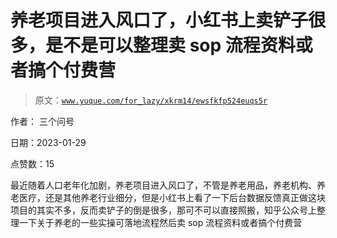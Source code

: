 # 养老项目进入风口了，小红书上卖铲子很多，是不是可以整理卖 sop 流程资料或者搞个付费营

> 原文：[`www.yuque.com/for_lazy/xkrm14/ewsfkfp524euqs5r`](https://www.yuque.com/for_lazy/xkrm14/ewsfkfp524euqs5r)

作者： 三个问号 

日期：2023-01-29 

点赞数：15 

最近随着人口老年化加剧，养老项目进入风口了，不管是养老用品，养老机构、养老医疗，还是其他养老行业细分，但是小红书上看了一下后台数据反馈真正做这块项目的其实不多，反而卖铲子的倒是很多，那可不可以直接照搬，知乎公众号上整理一下关于养老的一些实操可落地流程然后卖 sop 流程资料或者搞个付费营 

